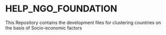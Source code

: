# HELP_NGO_FOUNDATION
This Repository contains the development files for clustering countries on the basis of Socio-economic factors
